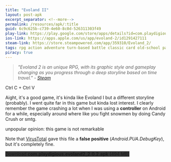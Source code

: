 ```yaml
---
title: "Evoland II"
layout: post-apk
excerpt_separator: <!--more-->
permalink: /resources/apk/:title
guid: 6c9c625b-c739-4e60-8c0d-526311303f49
play-link: https://play.google.com/store/apps/details?id=com.playdigious.evoland2
ios-link: https://apps.apple.com/us/app/evoland-2/id1291427111
steam-link: https://store.steampowered.com/app/359310/Evoland_2/
tags: rpg action adventure turn-based battle classic card old-school parody real-time puzzle
piracy: true
---
```


> _"Evoland 2 is an unique RPG, with its graphic style and gameplay changing as you progress through a deep storyline based on time travel." - <a href="https://store.steampowered.com/app/359310/Evoland_2/" target="_blank">Steam</a>_

Ctrl C + Ctrl V
<!--more--> 

Aight, it's a good game, it's kinda like Evoland I but a different storyline (probably). I went quite far in this game but kinda lost interest. I clearly remember the game crashing a lot when I was using a **controller** on Android for a while, especially around where like you fight snowmen by doing Candy Crush or smtg.

unpopular opinion: this game is not remarkable


Note that <a href="https://www.virustotal.com/gui/file/9c5b559ad5db36882fad51875b428208820019f6c01c374d4a33c02d08a7e8e8/detection" target="_blank">VirusTotal</a> gave this file a **false positive** (_Android.PUA.DebugKey_), but it's completely fine.

<div class="text-center">
    <a class="btn btn-dark btn-block w-100" onclick='apk("com.playdigious.evoland2_2.0.2.apk")' target="_blank" style="text-decoration: none; background-color: #333;"> Download <b>com.playdigious.evoland2_2.0.2.apk</b> (494 MB)</a>
</div>
